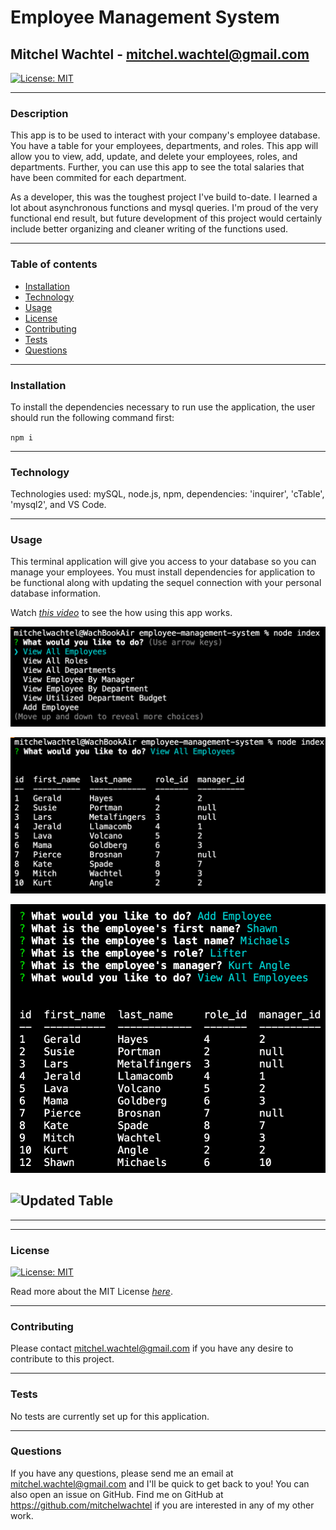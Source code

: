 # Employee Management System
## Mitchel Wachtel - mitchel.wachtel@gmail.com

[![License: MIT](https://img.shields.io/badge/License-MIT-yellow.svg)](https://opensource.org/licenses/MIT)

---
### Description
This app is to be used to interact with your company's employee database. You have a table for your employees, departments, and roles. This app will allow you to view, add, update, and delete your employees, roles, and departments. Further, you can use this app to see the total salaries that have been commited for each department.

As a developer, this was the toughest project I've build to-date. I learned a lot about asynchronous functions and mysql queries. I'm proud of the very functional end result, but future development of this project would certainly include better organizing and cleaner writing of the functions used.

---
### Table of contents
* [Installation](#installation)
* [Technology](#technology)
* [Usage](#usage)
* [License](#license)
* [Contributing](#contributing)
* [Tests](#tests)
* [Questions](#questions)
---

### Installation
To install the dependencies necessary to run use the application, the user should run the following command first:

`npm i`

---

### Technology

Technologies used: mySQL, node.js, npm, dependencies: 'inquirer', 'cTable', 'mysql2', and VS Code.

---
### Usage
This terminal application will give you access to your database so you can manage your employees. You must install dependencies for application to be functional along with updating the sequel connection with your personal database information.

Watch *[this video](####)* to see the how using this app works.

![Navigation](./assets/images/navigation.png)

![Employee Table](./assets/images/empTable.png)

![Add New Employee](./assets/images/newEmp.png)

![Updated Table](./assets/images/newTable.png)
---
---
---
### License

[![License: MIT](https://img.shields.io/badge/License-MIT-yellow.svg)](https://opensource.org/licenses/MIT)

Read more about the MIT License *[here](https://opensource.org/licenses/MIT)*.

---
### Contributing
Please contact mitchel.wachtel@gmail.com if you have any desire to contribute to this project.

---
### Tests
No tests are currently set up for this application.

---
### Questions
If you have any questions, please send me an email at mitchel.wachtel@gmail.com and I'll be quick to get back to you! You can also open an issue on GitHub. Find me on GitHub at https://github.com/mitchelwachtel if you are interested in any of my other work.



